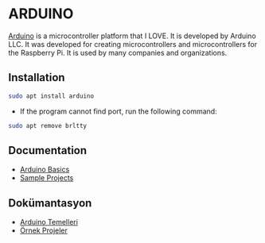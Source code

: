 # ARDUINO

[Arduino](https://www.arduino.cc/) is a microcontroller platform that I LOVE. It is developed by Arduino LLC. It was developed for creating microcontrollers and microcontrollers for the Raspberry Pi. It is used by many companies and organizations.

## Installation

```bash
sudo apt install arduino
```

- If the program cannot find port, run the following command:

```bash
sudo apt remove brltty
```

## Documentation

- [Arduino Basics](./arduino.basics.md)
- [Sample Projects](./sample.projects.md)

## Dokümantasyon

- [Arduino Temelleri](./arduino.temelleri.md)
- [Örnek Projeler](./ornek.projeler.md)
